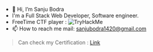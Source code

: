 - 👋 Hi, I’m Sanju Bodra
- I'm a Full Stack Web Developer, Software engineer.
- FreeTime CTF player : <img src="https://tryhackme-badges.s3.amazonaws.com/aaluloves.png" alt="TryHackMe">
- 📫 How to reach me mail: sanjubodra1420@gmail.com

<!---
aalu-love/aalu-love is a ✨ special ✨ repository because its `README.md` (this file) appears on your GitHub profile.
You can click the Preview link to take a look at your changes.
--->
> Can check my Certification : [Link](https://drive.google.com/drive/folders/1BXArudsTgRh7ulao1HfsQCcdahisVRBb?usp=sharing)
